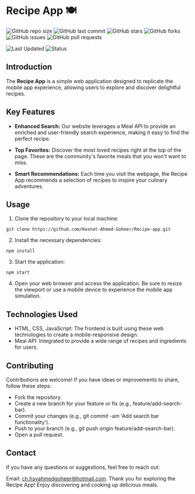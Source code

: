 # Recipe App 🍽️

![GitHub repo size](https://img.shields.io/github/repo-size/Hasnat-Ahmed-Goheer/Recipe-App)
![GitHub last commit](https://img.shields.io/github/last-commit/Hasnat-Ahmed-Goheer/Recipe-App?color=blue)
![GitHub stars](https://img.shields.io/github/stars/Hasnat-Ahmed-Goheer/Recipe-App)
![GitHub forks](https://img.shields.io/github/forks/Hasnat-Ahmed-Goheer/Recipe-App)
![GitHub issues](https://img.shields.io/github/issues/Hasnat-Ahmed-Goheer/Recipe-App)
![GitHub pull requests](https://img.shields.io/github/issues-pr/Hasnat-Ahmed-Goheer/Recipe-App)


![Last Updated](https://img.shields.io/github/last-commit/Hasnat-Ahmed-Goheer/Recipe-App?label=Last%20Updated&color=yellow)
![Status](https://img.shields.io/badge/Status-Completed-brightgreen)

## Introduction

The **Recipe App** is a simple web application designed to replicate the mobile app experience, allowing users to explore and discover delightful recipes.

## Key Features

- **Enhanced Search:** Our website leverages a Meal API to provide an enriched and user-friendly search experience, making it easy to find the perfect recipe.

- **Top Favorites:** Discover the most loved recipes right at the top of the page. These are the community's favorite meals that you won't want to miss.

- **Smart Recommendations:** Each time you visit the webpage, the Recipe App recommends a selection of recipes to inspire your culinary adventures.

## Usage

1. Clone the repository to your local machine:
```
git clone https://github.com/Hasnat-Ahmed-Goheer/Recipe-app.git
```
2. Install the necessary dependencies:

```
npm install
```
3. Start the application:

```
npm start
```
4. Open your web browser and access the application. Be sure to resize the viewport or use a mobile device to experience the mobile app simulation.

## Technologies Used
- HTML, CSS, JavaScript: The frontend is built using these web technologies to create a mobile-responsive design.
- Meal API: Integrated to provide a wide range of recipes and ingredients for users.

## Contributing
Contributions are welcome! If you have ideas or improvements to share, follow these steps:

- Fork the repository.
- Create a new branch for your feature or fix (e.g., feature/add-search-bar).
- Commit your changes (e.g., git commit -am 'Add search bar functionality').
- Push to your branch (e.g., git push origin feature/add-search-bar).
- Open a pull request.

## Contact
If you have any questions or suggestions, feel free to reach out:

Email: [ch.hsyahmedgoheer@hotmail.com](mailto:ch.hsyahmedgoheer@hotmail.com).
Thank you for exploring the Recipe App! Enjoy discovering and cooking up delicious meals.
